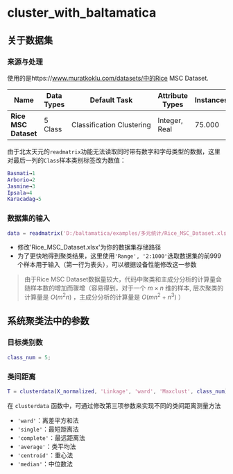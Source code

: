 # cluster_with_baltamatica
## 关于数据集

### 来源与处理

使用的是https://www.muratkoklu.com/datasets/中的Rice MSC Dataset.

| **Name** | **Data Types** | **Default Task** | **Attribute Types** | **Instances** | **Attributes** | **Year** |
| --- | --- | --- | --- | --- | --- | --- |
| **Rice MSC Dataset** | 5 Class | Classification Clustering | Integer, Real | 75.000 | 106 | 2021 |

由于北太天元的`readmatrix`功能无法读取同时带有数字和字母类型的数据，这里对最后一列的`Class`样本类别标签改为数值：

```matlab
Basmati→1
Arborio→2
Jasmine→3
Ipsala→4
Karacadag→5
```

### 数据集的输入

```matlab
data = readmatrix('D:/baltamatica/examples/多元统计/Rice_MSC_Dataset.xlsx', 'Range', '2:1000');
```

- 修改'Rice_MSC_Dataset.xlsx'为你的数据集存储路径
- 为了更快地得到聚类结果，这里使用`'Range', '2:1000'`选取数据集的前999个样本用于输入（第一行为表头），可以根据设备性能修改这一参数

>由于Rice MSC Dataset数据量较大，代码中聚类和主成分分析的计算量会随样本数的增加而骤增（容易得到，对于一个 $m×n$ 维的样本, 层次聚类的计算量是 $O(m^2n)$ ，主成分分析的计算量是 $O(mn^2 + n^3)$ ）

## 系统聚类法中的参数

### 目标类别数

```matlab
class_num = 5;
```

### 类间距离

```matlab
T = clusterdata(X_normalized, 'Linkage', 'ward', 'Maxclust', class_num);
```
在 `clusterdata` 函数中，可通过修改第三项参数来实现不同的类间距离测量方法

- `'ward'`：离差平方和法
- `'single'`：最短距离法
- `'complete'`：最远距离法
- `'average'`：类平均法
- `'centroid'`：重心法
- `'median'`：中位数法
